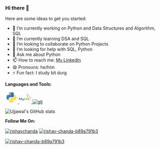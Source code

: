 ### Hi there 👋

<!--
**Ujjawal123-bit/Ujjawal123-bit** is a ✨ _special_ ✨ repository because its `README.md` (this file) appears on your GitHub profile.
-->
Here are some ideas to get you started:

- 🔭 I’m currently working on Python and Data Structures and Algorithm, SQL
- 🌱 I’m currently learning DSA and SQL
- 👯 I’m looking to collaborate on Python Projects
- 🤔 I’m looking for help with SQL, Python
- 💬 Ask me about Python
- 📫 How to reach me: [My LinkedIn](https://www.linkedin.com/in/ujjawal-priyadarshi-8616561b6/)
- 😄 Pronouns: he/him
- ⚡ Fun fact: I study bit durg

**Languages and Tools:**  
<p align="left"> <a href="https://www.python.org" target="_blank" rel="noreferrer"> <img src="https://raw.githubusercontent.com/devicons/devicon/master/icons/python/python-original.svg" alt="python" width="40" height="40"/> </a>
  <a href="https://www.mysql.com/" target="_blank" rel="noreferrer"> <img src="https://raw.githubusercontent.com/devicons/devicon/master/icons/mysql/mysql-original-wordmark.svg" alt="mysql" width="40" height="40"/> </a>
<a href="https://git-scm.com/" target="_blank" rel="noreferrer"> <img src="https://www.vectorlogo.zone/logos/git-scm/git-scm-icon.svg" alt="git" width="40" height="40"/> </a> </p>

  ![Ujjawal's GitHub stats](https://github-readme-stats.vercel.app/api?username=Ujjawal123-bit&theme=synthwave&show_icons=true)
  
  **Follow Me On:**
  
  <a href="https://twitter.com/Ujjawal_123" target="blank"><img align="center" src="https://raw.githubusercontent.com/rahuldkjain/github-profile-readme-generator/master/src/images/icons/Social/twitter.svg" alt="rishavchanda" height="30" width="40" /></a>
<a href="https://www.linkedin.com/in/ujjawal-priyadarshi-8616561b6/" target="blank"><img align="center" src="https://raw.githubusercontent.com/rahuldkjain/github-profile-readme-generator/master/src/images/icons/Social/linked-in-alt.svg" alt="rishav-chanda-b89a791b3" height="30" width="40" /></a>

<a href="https://www.instagram.com/in/_ujjawal_priyadarshi_/" target="blank"><img align="center" src="https://raw.githubusercontent.com/rahuldkjain/github-profile-readme-generator/master/src/images/icons/Social/instagram.svg" alt="rishav-chanda-b89a791b3" height="30" width="40" /></a>


